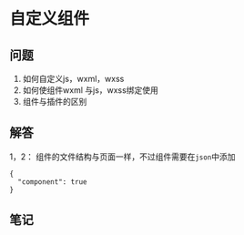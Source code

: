 # 自定义组件

## 问题

1. 如何自定义js，wxml，wxss
2. 如何使组件wxml 与js，wxss绑定使用
3. 组件与插件的区别



## 解答

1，2： 组件的文件结构与页面一样，不过组件需要在`json`中添加

```
{
  "component": true
}
```



## 笔记



